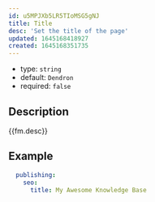 ```yaml
---
id: u5MPJXb5LR5TIoMSG5gNJ
title: Title
desc: 'Set the title of the page'
updated: 1645168418927
created: 1645168351735
---
```


- type: `string`
- default: `Dendron` 
- required: `false`

## Description
{{fm.desc}}

## Example

```yml
  publishing:
    seo:
      title: My Awesome Knowledge Base
```
